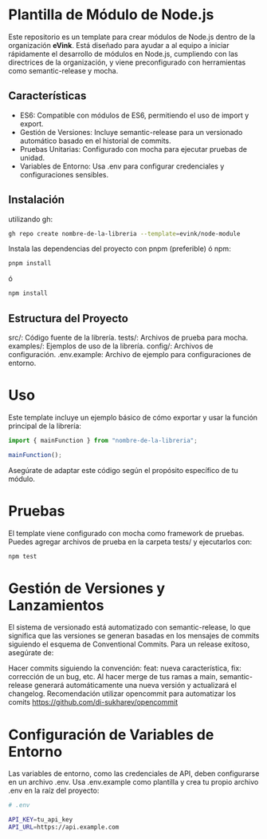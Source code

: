 # Plantilla de Módulo de Node.js

Este repositorio es un template para crear módulos de Node.js dentro de la organización **eVink**. Está diseñado para ayudar a al equipo a iniciar rápidamente el desarrollo de módulos en Node.js, cumpliendo con las directrices de la organización, y viene preconfigurado con herramientas como semantic-release y mocha.

## Características

-   ES6: Compatible con módulos de ES6, permitiendo el uso de import y export.
-   Gestión de Versiones: Incluye semantic-release para un versionado automático basado en el historial de commits.
-   Pruebas Unitarias: Configurado con mocha para ejecutar pruebas de unidad.
-   Variables de Entorno: Usa .env para configurar credenciales y configuraciones sensibles.

## Instalación

utilizando gh:

```bash
gh repo create nombre-de-la-libreria --template=evink/node-module
```

Instala las dependencias del proyecto con pnpm (preferible) ó npm:

```bash
pnpm install
```

ó

```bash
npm install
```

## Estructura del Proyecto

src/: Código fuente de la librería.
tests/: Archivos de prueba para mocha.
examples/: Ejemplos de uso de la librería.
config/: Archivos de configuración.
.env.example: Archivo de ejemplo para configuraciones de entorno.

# Uso

Este template incluye un ejemplo básico de cómo exportar y usar la función principal de la librería:

```javascript
import { mainFunction } from "nombre-de-la-libreria";

mainFunction();
```

Asegúrate de adaptar este código según el propósito específico de tu módulo.

# Pruebas

El template viene configurado con mocha como framework de pruebas. Puedes agregar archivos de prueba en la carpeta tests/ y ejecutarlos con:

```bash
npm test
```

# Gestión de Versiones y Lanzamientos

El sistema de versionado está automatizado con semantic-release, lo que significa que las versiones se generan basadas en los mensajes de commits siguiendo el esquema de Conventional Commits. Para un release exitoso, asegúrate de:

Hacer commits siguiendo la convención: feat: nueva característica, fix: corrección de un bug, etc.
Al hacer merge de tus ramas a main, semantic-release generará automáticamente una nueva versión y actualizará el changelog.
Recomendación utilizar opencommit para automatizar los comits
https://github.com/di-sukharev/opencommit

# Configuración de Variables de Entorno

Las variables de entorno, como las credenciales de API, deben configurarse en un archivo .env. Usa .env.example como plantilla y crea tu propio archivo .env en la raíz del proyecto:

```bash
# .env

API_KEY=tu_api_key
API_URL=https://api.example.com
```
